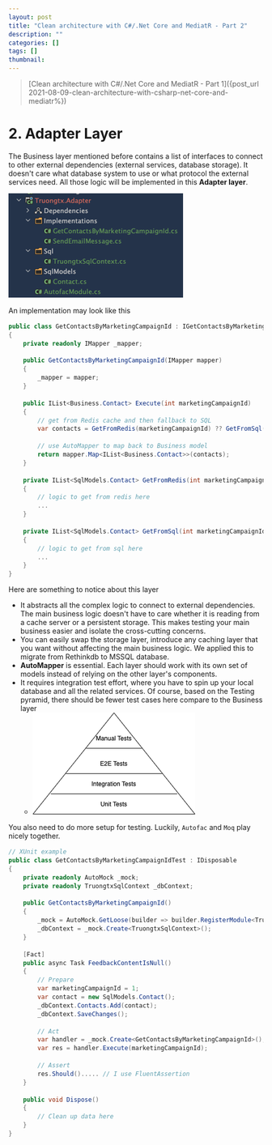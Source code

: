 ```yaml
---
layout: post
title: "Clean architecture with C#/.Net Core and MediatR - Part 2"
description: ""
categories: []
tags: []
thumbnail:
---
```


> [Clean architecture with C#/.Net Core and MediatR - Part 1]({post_url 2021-08-09-clean-architecture-with-csharp-net-core-and-mediatr%})

# 2. Adapter Layer

The Business layer mentioned before contains a list of interfaces to connect to other external
dependencies (external services, database storage). It doesn't care what database system to use or
what protocol the external services need. All those logic will be implemented in this
**Adapter layer**.

![Adapter Code](/files/2021-07-13-clean-architecture/adapter-1.png)

An implementation may look like this

```csharp
public class GetContactsByMarketingCampaignId : IGetContactsByMarketingCampaignId
{
    private readonly IMapper _mapper;

    public GetContactsByMarketingCampaignId(IMapper mapper)
    {
        _mapper = mapper;
    }

    public IList<Business.Contact> Execute(int marketingCampaignId)
    {
        // get from Redis cache and then fallback to SQL
        var contacts = GetFromRedis(marketingCampaignId) ?? GetFromSql(marketingCampaignId);

        // use AutoMapper to map back to Business model
        return mapper.Map<IList<Business.Contact>>(contacts);
    }

    private IList<SqlModels.Contact> GetFromRedis(int marketingCampaignId)
    {
        // logic to get from redis here
        ...
    }

    private IList<SqlModels.Contact> GetFromSql(int marketingCampaignId)
    {
        // logic to get from sql here
        ...
    }
}
```

Here are something to notice about this layer
- It abstracts all the complex logic to connect to external dependencies. The main business logic
  doesn't have to care whether it is reading from a cache server or a persistent storage. This makes
  testing your main business easier and isolate the cross-cutting concerns.
- You can easily swap the storage layer, introduce any caching layer that you want without affecting
  the main business logic. We applied this to migrate from Rethinkdb to MSSQL database.
- **AutoMapper** is essential. Each layer should work with its own set of models instead of relying on
  the other layer's components.
- It requires integration test effort, where you have to spin up your local database and all the
  related services. Of course, based on the Testing pyramid, there should be fewer test cases here
  compare to the Business layer
  - ![Test Pyramid](/files/2021-07-13-clean-architecture/test-pyramid.png)

You also need to do more setup for testing. Luckily, `Autofac` and `Moq` play nicely together.

```csharp
// XUnit example
public class GetContactsByMarketingCampaignIdTest : IDisposable
{
    private readonly AutoMock _mock;
    private readonly TruongtxSqlContext _dbContext;

    public GetContactsByMarketingCampaignId()
    {
        _mock = AutoMock.GetLoose(builder => builder.RegisterModule<Truongtx.Adapter.AutofacModule>());
        _dbContext = _mock.Create<TruongtxSqlContext>();
    }

    [Fact]
    public async Task FeedbackContentIsNull()
    {
        // Prepare
        var marketingCampaignId = 1;
        var contact = new SqlModels.Contact();
        _dbContext.Contacts.Add(contact);
        _dbContext.SaveChanges();

        // Act
        var handler = _mock.Create<GetContactsByMarketingCampaignId>();
        var res = handler.Execute(marketingCampaignId);

        // Assert
        res.Should()..... // I use FluentAssertion
    }

    public void Dispose()
    {
        // Clean up data here
    }
}
```
